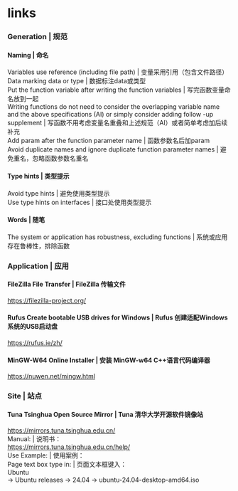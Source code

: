 # links

### Generation | 规范  
#### Naming | 命名  
Variables use reference (including file path) | 变量采用引用（包含文件路径）  
Data marking data or type | 数据标注data或类型  
Put the function variable after writing the function variables | 写完函数变量命名放到一起  
Writing functions do not need to consider the overlapping variable name and the above specifications (AI) or simply consider adding follow -up supplement | 写函数不用考虑变量名重叠和上述规范（AI）或者简单考虑加后续补充  
Add param after the function parameter name | 函数参数名后加param  
Avoid duplicate names and ignore duplicate function parameter names | 避免重名，忽略函数参数名重名  

#### Type hints | 类型提示  
Avoid type hints | 避免使用类型提示  
Use type hints on interfaces | 接口处使用类型提示  

#### Words | 随笔
The system or application has robustness, excluding functions | 系统或应用存在鲁棒性，排除函数  

### Application | 应用  
#### FileZilla File Transfer | FileZilla 传输文件  
https://filezilla-project.org/

#### Rufus Create bootable USB drives for Windows | Rufus 创建适配Windows系统的USB启动盘  
https://rufus.ie/zh/  

#### MinGW-W64 Online Installer | 安装 MinGW-w64 C++语言代码编译器  
https://nuwen.net/mingw.html  

### Site | 站点
#### Tuna Tsinghua Open Source Mirror | Tuna 清华大学开源软件镜像站  
https://mirrors.tuna.tsinghua.edu.cn/  
Manual: | 说明书：  
https://mirrors.tuna.tsinghua.edu.cn/help/   
Use Example: | 使用案例：  
Page text box type in: | 页面文本框键入：  
Ubuntu  
-> Ubuntu releases -> 24.04 -> ubuntu-24.04-desktop-amd64.iso 
